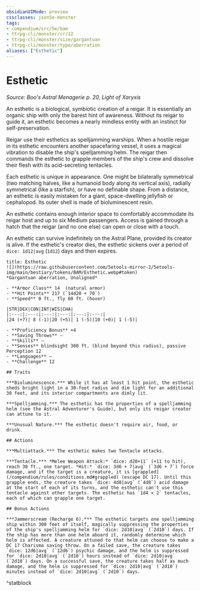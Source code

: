 ```yaml
---
obsidianUIMode: preview
cssclasses: json5e-monster
tags:
- compendium/src/5e/bam
- ttrpg-cli/monster/cr/12
- ttrpg-cli/monster/size/gargantuan
- ttrpg-cli/monster/type/aberration
aliases: ["Esthetic"]
---
```

# Esthetic
*Source: Boo's Astral Menagerie p. 20, Light of Xaryxis*  

An esthetic is a biological, symbiotic creation of a reigar. It is essentially an organic ship with only the barest hint of awareness. Without its reigar to guide it, an esthetic becomes a nearly mindless entity with an instinct for self-preservation.

Reigar use their esthetics as spelljamming warships. When a hostile reigar in its esthetic encounters another spacefaring vessel, it uses a magical vibration to disable the ship's spelljamming helm. The reigar then commands the esthetic to grapple members of the ship's crew and dissolve their flesh with its acid-secreting tentacles.

Each esthetic is unique in appearance. One might be bilaterally symmetrical (two matching halves, like a humanoid body along its vertical axis), radially symmetrical (like a starfish), or have no definable shape. From a distance, an esthetic is easily mistaken for a giant, space-dwelling jellyfish or cephalopod. Its outer shell is made of bioluminescent resin.

An esthetic contains enough interior space to comfortably accommodate its reigar host and up to six Medium passengers. Access is gained through a hatch that the reigar (and no one else) can open or close with a touch.

An esthetic can survive indefinitely on the Astral Plane, provided its creator is alive. If the esthetic's creator dies, the esthetic sickens over a period of `dice: 1d12|avg` (`1d12`) days and then expires.

```ad-statblock
title: Esthetic
![](https://raw.githubusercontent.com/5etools-mirror-2/5etools-img/main/bestiary/tokens/BAM/Esthetic.webp#token)
*Gargantuan aberration, Unaligned*

- **Armor Class** 14  (natural armor)
- **Hit Points** 217 (`14d20 + 70`)
- **Speed** 0 ft., fly 60 ft. (hover)

|STR|DEX|CON|INT|WIS|CHA|
|:---:|:---:|:---:|:---:|:---:|:---:|
|24 (+7)| 8 (-1)|20 (+5)| 1 (-5)|10 (+0)| 1 (-5)|

- **Proficiency Bonus** +4
- **Saving Throws** ⏤
- **Skills** ⏤
- **Senses** blindsight 300 ft. (blind beyond this radius), passive Perception 12
- **Languages** —
- **Challenge** 12

## Traits

***Bioluminescence.*** While it has at least 1 hit point, the esthetic sheds bright light in a 30-foot radius and dim light for an additional 30 feet, and its interior compartments are dimly lit.

***Spelljamming.*** The esthetic has the properties of a spelljamming helm (see the Astral Adventurer's Guide), but only its reigar creator can attune to it.

***Unusual Nature.*** The esthetic doesn't require air, food, or drink.

## Actions

***Multiattack.*** The esthetic makes two Tentacle attacks.

***Tentacle.*** *Melee Weapon Attack:* `dice: d20+11` (+11 to hit), reach 30 ft., one target. *Hit:* `dice: 3d6 + 7|avg` (`3d6 + 7`) force damage, and if the target is a creature, it is [grappled](/compendium/rules/conditions.md#grappled) (escape DC 17). Until this grapple ends, the creature takes `dice: 4d8|avg` (`4d8`) acid damage at the start of each of its turns, and the esthetic can't use this tentacle against other targets. The esthetic has `1d4 × 2` tentacles, each of which can grapple one target.

## Bonus Actions

***Jammerscream (Recharge 6).*** The esthetic targets one spelljamming ship within 300 feet of itself, magically suppressing the properties of the ship's spelljamming helm for `dice: 2d10|avg` (`2d10`) days. If the ship has more than one helm aboard it, randomly determine which helm is affected. A creature attuned to that helm can choose to make a DC 17 Charisma saving throw. On a failed save, the creature takes `dice: 12d6|avg` (`12d6`) psychic damage, and the helm is suppressed for `dice: 2d10|avg` (`2d10`) hours instead of `dice: 2d10|avg` (`2d10`) days. On a successful save, the creature takes half as much damage, and the helm is suppressed for `dice: 2d10|avg` (`2d10`) minutes instead of `dice: 2d10|avg` (`2d10`) days.
```
^statblock
